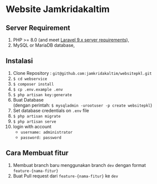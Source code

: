 # Website Jamkridakaltim

## Server Requirement
1. PHP >= 8.0 (and meet [Laravel 9.x server requirements](https://laravel.com/docs/9.x/deployment#server-requirements)),
2. MySQL or MariaDB database,

## Instalasi
1. Clone Repository : `git@github.com:jamkridakaltim/websitepkl.git`
2. `$ cd webservice`
3. `$ composer install`
4. `$ cp .env.example .env`
5. `$ php artisan key:generate`
6. Buat Database  
   (dengan perintah: `$ mysqladmin -urootuser -p create websitepkl`)
7. Set database credentials on `.env` file
8. `$ php artisan migrate`
9. `$ php artisan serve`
10. login with account
    - `username: administrator`
    - `password: password`

## Cara Membuat fitur
1. Membuat branch baru menggunakan branch `dev` dengan format
`feature-{nama-fitur}`
2. Buat Pull request dari `feature-{nama-fitur}` ke `dev`

